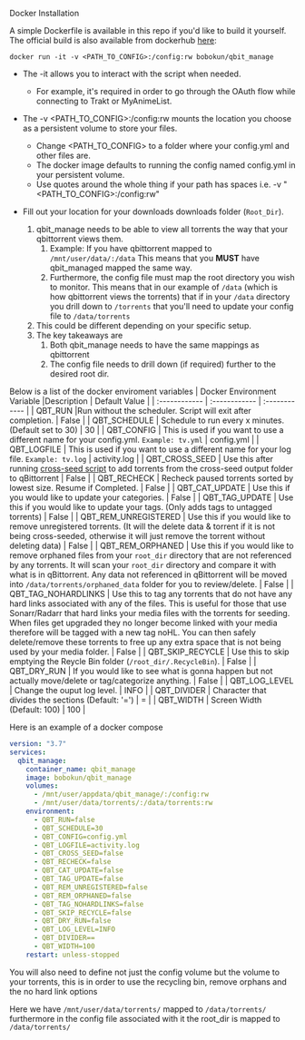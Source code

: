 Docker Installation

A simple Dockerfile is available in this repo if you'd like to build it yourself. The official build is also available from dockerhub [here](https://hub.docker.com/r/bobokun/qbit_manage): <br>

`docker run -it -v <PATH_TO_CONFIG>:/config:rw bobokun/qbit_manage`

* The -it allows you to interact with the script when needed.
  * For example, it's required in order to go through the OAuth flow while connecting to Trakt or MyAnimeList.

* The -v <PATH_TO_CONFIG>:/config:rw mounts the location you choose as a persistent volume to store your files.
  * Change <PATH_TO_CONFIG> to a folder where your config.yml and other files are.
  * The docker image defaults to running the config named config.yml in your persistent volume.
  * Use quotes around the whole thing if your path has spaces i.e. -v "<PATH_TO_CONFIG>:/config:rw"

* Fill out your location for your downloads downloads folder (`Root_Dir`).
   1. qbit_manage needs to be able to view all torrents the way that your qbittorrent views them. 
      1. Example: If you have qbittorrent mapped to `/mnt/user/data/:/data` This means that you **MUST** have qbit_managed mapped the same way.
      2. Furthermore, the config file must map the root directory you wish to monitor. This means that in our example of `/data` (which is how qbittorrent views the torrents) that if in your `/data` directory you drill down to `/torrents` that you'll need to update your config file to `/data/torrents`
   2. This could be different depending on your specific setup.
   3. The key takeaways are 
      1. Both qbit_manage needs to have the same mappings as qbittorrent
      2. The config file needs to drill down (if required) further to the desired root dir.

Below is a list of the docker enviroment variables
| Docker Environment Variable |Description | Default Value |
| :------------  | :------------ | :------------ |
| QBT_RUN |Run without the scheduler. Script will exit after completion. | False |
| QBT_SCHEDULE  | Schedule to run every x minutes. (Default set to 30)  | 30 |
| QBT_CONFIG  | This is used if you want to use a different name for your config.yml. `Example: tv.yml`  | config.yml |
| QBT_LOGFILE | This is used if you want to use a different name for your log file. `Example: tv.log` | activity.log |
| QBT_CROSS_SEED | Use this after running [cross-seed script](https://github.com/mmgoodnow/cross-seed) to add torrents from the cross-seed output folder to qBittorrent  | False |
| QBT_RECHECK | Recheck paused torrents sorted by lowest size. Resume if Completed.  | False |
| QBT_CAT_UPDATE |  Use this if you would like to update your categories.  | False |
| QBT_TAG_UPDATE |  Use this if you would like to update your tags. (Only adds tags to untagged torrents) | False |
| QBT_REM_UNREGISTERED |  Use this if you would like to remove unregistered torrents. (It will the delete data & torrent if it is not being cross-seeded, otherwise it will just remove the torrent without deleting data) | False |
| QBT_REM_ORPHANED | Use this if you would like to remove orphaned files from your `root_dir` directory that are not referenced by any torrents. It will scan your `root_dir` directory and compare it with what is in qBittorrent. Any data not referenced in qBittorrent will be moved into `/data/torrents/orphaned_data` folder for you to review/delete. | False |
| QBT_TAG_NOHARDLINKS | Use this to tag any torrents that do not have any hard links associated with any of the files. This is useful for those that use Sonarr/Radarr that hard links your media files with the torrents for seeding. When files get upgraded they no longer become linked with your media therefore will be tagged with a new tag noHL. You can then safely delete/remove these torrents to free up any extra space that is not being used by your media folder. | False |
| QBT_SKIP_RECYCLE | Use this to skip emptying the Reycle Bin folder (`/root_dir/.RecycleBin`). | False |
| QBT_DRY_RUN |   If you would like to see what is gonna happen but not actually move/delete or tag/categorize anything. | False |
| QBT_LOG_LEVEL |   Change the ouput log level. | INFO |
| QBT_DIVIDER |   Character that divides the sections (Default: '=') | = |
| QBT_WIDTH |   Screen Width (Default: 100) | 100 |


Here is an example of a docker compose
```yaml
version: "3.7"
services:
  qbit_manage:
    container_name: qbit_manage
    image: bobokun/qbit_manage
    volumes:
      - /mnt/user/appdata/qbit_manage/:/config:rw
      - /mnt/user/data/torrents/:/data/torrents:rw
    environment:
      - QBT_RUN=false
      - QBT_SCHEDULE=30
      - QBT_CONFIG=config.yml
      - QBT_LOGFILE=activity.log
      - QBT_CROSS_SEED=false
      - QBT_RECHECK=false
      - QBT_CAT_UPDATE=false
      - QBT_TAG_UPDATE=false
      - QBT_REM_UNREGISTERED=false
      - QBT_REM_ORPHANED=false
      - QBT_TAG_NOHARDLINKS=false
      - QBT_SKIP_RECYCLE=false
      - QBT_DRY_RUN=false
      - QBT_LOG_LEVEL=INFO
      - QBT_DIVIDER==
      - QBT_WIDTH=100
    restart: unless-stopped
```
You will also need to define not just the config volume but the volume to your torrents, this is in order to use the recycling bin, remove orphans and the no hard link options

Here we have `/mnt/user/data/torrents/` mapped to `/data/torrents/` furthermore in the config file associated with it the root_dir is mapped to `/data/torrents/`
